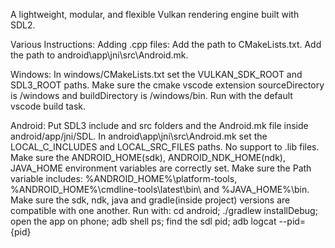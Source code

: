 A lightweight, modular, and flexible Vulkan rendering engine built with SDL2.



Various Instructions:
Adding .cpp files:
Add the path to CMakeLists.txt.
Add the path to android\app\jni\src\Android.mk.

Windows:
In windows/CMakeLists.txt set the VULKAN_SDK_ROOT and SDL3_ROOT paths.
Make sure the cmake vscode extension sourceDirectory is /windows and buildDirectory is /windows/bin.
Run with the default vscode build task.

Android:
Put SDL3 include and src folders and the Android.mk file inside android/app/jni/SDL.
In android\app\jni\src\Android.mk set the LOCAL_C_INCLUDES and LOCAL_SRC_FILES paths. No support to .lib files.
Make sure the ANDROID_HOME(sdk), ANDROID_NDK_HOME(ndk), JAVA_HOME environment variables are correctly set.
Make sure the Path variable includes: %ANDROID_HOME%\platform-tools, %ANDROID_HOME%\cmdline-tools\latest\bin\ and %JAVA_HOME%\bin.
Make sure the sdk, ndk, java and gradle(inside project) versions are compatible with one another.
Run with: cd android; ./gradlew installDebug; open the app on phone; adb shell ps; find the sdl pid; adb logcat --pid={pid}